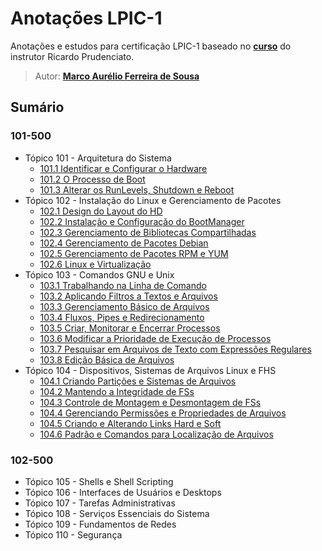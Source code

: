 # Anotações LPIC-1

Anotações e estudos para certificação LPIC-1 baseado no **[curso](https://www.udemy.com/course/curso-online-certificacao-linux-lpic1-comptia/)** do instrutor Ricardo Prudenciato.

> Autor: **[Marco Aurélio Ferreira de Sousa](https://github.com/maureliofs)**

## Sumário

### 101-500

* Tópico 101 - Arquitetura do Sistema
  * [101.1 Identificar e Configurar o Hardware](capitulos/101/101_1.md)
  * [101.2 O Processo de Boot](capitulos/101/101_2.md)
  * [101.3 Alterar os RunLevels, Shutdown e Reboot](capitulos/101/101_3.md)
* Tópico 102 - Instalação do Linux e Gerenciamento de Pacotes
  * [102.1 Design do Layout do HD](capitulos/102/102_1.md)
  * [102.2 Instalação e Configuração do BootManager](capitulos/102/102_2.md)
  * [102.3 Gerenciamento de Bibliotecas Compartilhadas](capitulos/102/102_3.md)
  * [102.4 Gerenciamento de Pacotes Debian](capitulos/102/102_4.md)
  * [102.5 Gerenciamento de Pacotes RPM e YUM](capitulos/102/102_5.md)
  * [102.6 Linux e Virtualização](capitulos/102/102_6.md)
* Tópico 103 - Comandos GNU e Unix
  * [103.1 Trabalhando na Linha de Comando](capitulos/103/103_1.md)
  * [103.2 Aplicando Filtros a Textos e Arquivos](capitulos/103/103_2.md)
  * [103.3 Gerenciamento Básico de Arquivos](capitulos/103/103_3.md)
  * [103.4 Fluxos, Pipes e Redirecionamento](capitulos/103/103_4.md)
  * [103.5 Criar, Monitorar e Encerrar Processos](capitulos/103/103_5.md)
  * [103.6 Modificar a Prioridade de Execução de Processos](capitulos/103/103_6.md)
  * [103.7 Pesquisar em Arquivos de Texto com Expressões Regulares](capitulos/103/103_7.md)
  * [103.8 Edição Básica de Arquivos](capitulos/103/103_8.md)
* Tópico 104 - Dispositivos, Sistemas de Arquivos Linux e FHS
  * [104.1 Criando Partições e Sistemas de Arquivos](capitulos/104/104_1.md)
  * [104.2 Mantendo a Integridade de FSs](capitulos/104/104_2.md)
  * [104.3 Controle de Montagem e Desmontagem de FSs](capitulos/104/104_3.md)
  * [104.4 Gerenciando Permissões e Propriedades de Arquivos](capitulos/104/104_4.md) 
  * [104.5 Criando e Alterando Links Hard e Soft](capitulos/104/104_5.md)
  * [104.6 Padrão e Comandos para Localização de Arquivos](capitulos/104/104_6.md)

### 102-500

* Tópico 105 - Shells e Shell Scripting
* Tópico 106 - Interfaces de Usuários e Desktops
* Tópico 107 - Tarefas Administrativas
* Tópico 108 - Serviços Essenciais do Sistema
* Tópico 109 - Fundamentos de Redes
* Tópico 110 - Segurança
